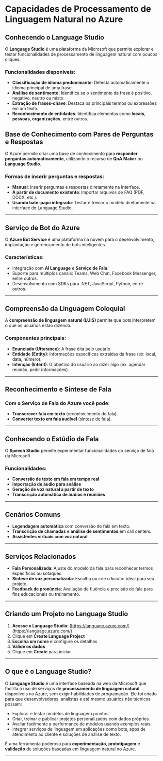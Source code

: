 # Capacidades de Processamento de Linguagem Natural no Azure

## Conhecendo o Language Studio

O **Language Studio** é uma plataforma da Microsoft que permite explorar e testar funcionalidades de processamento de linguagem natural com poucos cliques.

### Funcionalidades disponíveis:
- **Classificação de idioma predominante**: Detecta automaticamente o idioma principal de uma frase.
- **Análise de sentimento**: Identifica se o sentimento da frase é positivo, negativo, neutro ou misto.
- **Extração de frases-chave**: Destaca os principais termos ou expressões em um texto.
- **Reconhecimento de entidades**: Identifica elementos como **locais**, **pessoas**, **organizações**, entre outros.

## Base de Conhecimento com Pares de Perguntas e Respostas

O Azure permite criar uma base de conhecimento para **responder perguntas automaticamente**, utilizando o recurso de **QnA Maker** ou **Language Studio**.

### Formas de inserir perguntas e respostas:
- **Manual**: Inserir perguntas e respostas diretamente na interface.
- **A partir de documento existente**: Importar arquivos de FAQ (PDF, DOCX, etc.).
- **Usando bate-papo integrado**: Testar e treinar o modelo diretamente na interface do Language Studio.

---

## Serviço de Bot do Azure

O **Azure Bot Service** é uma plataforma na nuvem para o desenvolvimento, implantação e gerenciamento de bots inteligentes.

### Características:
- Integração com **AI Language** e **Serviço de Fala**.
- Suporte para múltiplos canais: Teams, Web Chat, Facebook Messenger, entre outros.
- Desenvolvimento com SDKs para .NET, JavaScript, Python, entre outros.

---

## Compreensão da Linguagem Coloquial

A **compreensão de linguagem natural (LUIS)** permite que bots interpretem o que os usuários estão dizendo.

### Componentes principais:
- **Enunciado (Utterance)**: A frase dita pelo usuário.
- **Entidade (Entity)**: Informações específicas extraídas da frase (ex: local, data, número).
- **Intenção (Intent)**: O objetivo do usuário ao dizer algo (ex: agendar reunião, pedir informações).

---

## Reconhecimento e Síntese de Fala

### Com o Serviço de Fala do Azure você pode:
- **Transcrever fala em texto** (reconhecimento de fala).
- **Converter texto em fala audível** (síntese de fala).

---

## Conhecendo o Estúdio de Fala

O **Speech Studio** permite experimentar funcionalidades do serviço de fala da Microsoft.

### Funcionalidades:
- **Conversão de texto em fala em tempo real**
- **Importação de áudio para análise**
- **Geração de voz natural a partir de texto**
- **Transcrição automática de áudios e reuniões**

---

## Cenários Comuns

- **Legendagem automática** com conversão de fala em texto.
- **Transcrição de chamadas** e **análise de sentimentos** em call centers.
- **Assistentes virtuais com voz natural**.

---

## Serviços Relacionados

- **Fala Personalizada**: Ajuste do modelo de fala para reconhecer termos específicos ou sotaques.
- **Síntese de voz personalizada**: Escolha ou crie o locutor ideal para seu projeto.
- **Feedback de pronúncia**: Avaliação de fluência e precisão de fala para fins educacionais ou treinamento.

---

## Criando um Projeto no Language Studio

1. **Acesse o Language Studio**: [https://language.azure.com/](https://language.azure.com/)
2. Clique em **Create Language Project**
3. **Escolha um nome** e configure os detalhes
4. **Valide os dados**
5. Clique em **Create** para iniciar

---

## O que é o Language Studio?

O **Language Studio** é uma interface baseada na web da Microsoft que facilita o uso de serviços de **processamento de linguagem natural** disponíveis no Azure, sem exigir habilidades de programação. Ele foi criado para que desenvolvedores, analistas e até mesmo usuários não técnicos possam:

- Explorar e testar modelos de linguagem prontos.
- Criar, treinar e publicar projetos personalizados com dados próprios.
- Avaliar facilmente a performance de modelos usando exemplos reais.
- Integrar serviços de linguagem em aplicações como bots, apps de atendimento ao cliente e soluções de análise de texto.

É uma ferramenta poderosa para **experimentação**, **prototipagem** e **validação** de soluções baseadas em linguagem natural no Azure.

---
